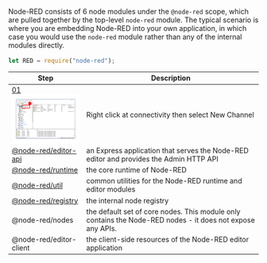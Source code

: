 Node-RED consists of 6 node modules under the `@node-red` scope, which are pulled together
by the top-level `node-red` module. The typical scenario is where you are embedding Node-RED into your
own application, in which case you would use the `node-red` module rather than any of the
internal modules directly.

```javascript
let RED = require("node-red");
```


Step | Description
-------|-------
[ 01 <img align= "center" width=200px height=100px src="https://raw.githubusercontent.com/watthanai/Node-Red-PIAPI/master/images/kepware/Connect%20PLC%20Siemens%20to%20Kepware/Slide1.PNG">](https://raw.githubusercontent.com/watthanai/Node-Red-PIAPI/master/images/kepware/Connect%20PLC%20Siemens%20to%20Kepware/Slide1.PNG) | Right click at connectivity then select New Channel
[@node-red/editor-api](@node-red_editor-api.html) | an Express application that serves the Node-RED editor and provides the Admin HTTP API
[@node-red/runtime](@node-red_runtime.html) | the core runtime of Node-RED
[@node-red/util](@node-red_util.html) | common utilities for the Node-RED runtime and editor modules
[@node-red/registry](@node-red_registry.html) | the internal node registry
@node-red/nodes | the default set of core nodes. This module only contains the Node-RED nodes - it does not expose any APIs.
@node-red/editor-client | the client-side resources of the Node-RED editor application